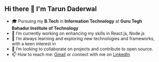 ## Hi there 👋 I'm Tarun Daderwal

- 🎓 Pursuing my **B.Tech** in **Information Technology** at **Guru Tegh Bahadur Institute of Technology**
- 🔭 I’m currently working on enhancing my skills in React.js, Node.js
- 🌱 I’m always learning and exploring new technologies and frameworks, with a keen interest in 
- 👯 I’m looking to collaborate on projects and contribute to open source.
- 📫 How to reach me: [Gmail](try.tarundaderwal@gmail.com) or connect with me on [LinkedIn](https://www.linkedin.com/in/tarun-daderwal-25b61822b)
